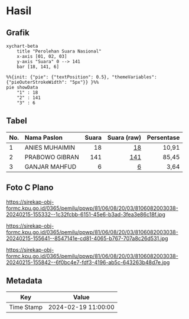 # Hasil

## Grafik

```mermaid
xychart-beta
    title "Perolehan Suara Nasional"
    x-axis [01, 02, 03]
    y-axis "Suara" 0 --> 141
    bar [18, 141, 6]
```

```mermaid
%%{init: {"pie": {"textPosition": 0.5}, "themeVariables": {"pieOuterStrokeWidth": "5px"}} }%%
pie showData
    "1" : 18
    "2" : 141
    "3" : 6
```

## Tabel

| No. | Nama Paslon    | Suara | Suara (raw) | Persentase |
|:--- |:-------------- | -----:| -----------:| ----------:|
| 1   | ANIES MUHAIMIN | 18    | [18][p-1]   | 10,91      |
| 2   | PRABOWO GIBRAN | 141   | [141][p-2]  | 85,45      |
| 3   | GANJAR MAHFUD  | 6     | [6][p-3]    | 3,64       |


[p-1]: https://github.com/gigit-pemilu/pemilu-2024/blob/main/pilpres/hitung-suara/sub/81-maluku/sub/06-seram-bagian-barat/sub/08-huamual/sub/2003-luhu/sub/038-tps/sub/paslon-1.txt
[p-2]: https://github.com/gigit-pemilu/pemilu-2024/blob/main/pilpres/hitung-suara/sub/81-maluku/sub/06-seram-bagian-barat/sub/08-huamual/sub/2003-luhu/sub/038-tps/sub/paslon-2.txt
[p-3]: https://github.com/gigit-pemilu/pemilu-2024/blob/main/pilpres/hitung-suara/sub/81-maluku/sub/06-seram-bagian-barat/sub/08-huamual/sub/2003-luhu/sub/038-tps/sub/paslon-3.txt

## Foto C Plano

https://sirekap-obj-formc.kpu.go.id/0365/pemilu/ppwp/81/06/08/20/03/8106082003038-20240215-155332--1c32fcbb-6151-45e6-b3ad-3fea3e86c18f.jpg

https://sirekap-obj-formc.kpu.go.id/0365/pemilu/ppwp/81/06/08/20/03/8106082003038-20240215-155641--8547141e-cd81-4065-b767-707a8c26d531.jpg

https://sirekap-obj-formc.kpu.go.id/0365/pemilu/ppwp/81/06/08/20/03/8106082003038-20240215-155842--6f0bc4e7-fdf3-4196-ab5c-643263b48d7e.jpg


## Metadata

| Key        | Value               |
| ---------- | ------------------- |
| Time Stamp | 2024-02-19 11:00:00 |



